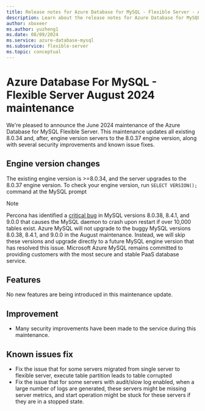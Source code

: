 ```yaml
---
title: Release notes for Azure Database for MySQL - Flexible Server - August 2024
description: Learn about the release notes for Azure Database for MySQL Flexible Server August 2024.
author: xboxeer
ms.author: yuzheng1
ms.date: 08/09/2024
ms.service: azure-database-mysql
ms.subservice: flexible-server
ms.topic: conceptual
---
```


# Azure Database For MySQL - Flexible Server August 2024 maintenance

We're pleased to announce the June 2024 maintenance of the Azure Database for MySQL Flexible Server. This maintenance updates all existing 8.0.34 and, after, engine version servers to the 8.0.37 engine version, along with several security improvements and known issue fixes.

## Engine version changes

The existing engine version is >=8.0.34, and the server upgrades to the 8.0.37 engine version.
To check your engine version, run `SELECT VERSION();` command at the MySQL prompt

> [!NOTE]
> Percona has identified a [critical bug](https://www.percona.com/blog/do-not-upgrade-to-any-version-of-mysql-after-8-0-37/?utm_campaign=2024-blog-q3&utm_content=300046226&utm_medium=social&utm_source=linkedin&hss_channel=lcp-421929) in MySQL versions 8.0.38, 8.4.1, and 9.0.0 that causes the MySQL daemon to crash upon restart if over 10,000 tables exist. Azure MySQL will not upgrade to the buggy MySQL versions 8.0.38, 8.4.1, and 9.0.0 in the August maintenance. Instead, we will skip these versions and upgrade directly to a future MySQL engine version that has resolved this issue. Microsoft Azure MySQL remains committed to providing customers with the most secure and stable PaaS database service.

## Features

No new features are being introduced in this maintenance update.

## Improvement

- Many security improvements have been made to the service during this maintenance.

## Known issues fix

- Fix the issue that for some servers migrated from single server to flexible server, execute table partition leads to table corrupted
- Fix the issue that for some servers with audit/slow log enabled, when a large number of logs are generated, these servers might be missing server metrics, and start operation might be stuck for these servers if they are in a stopped state.